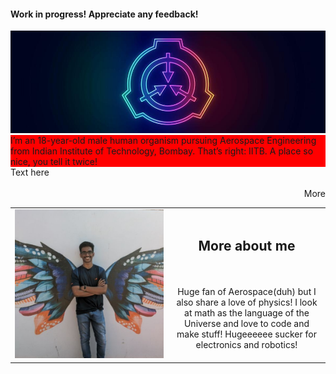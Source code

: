 #### Work in progress! Appreciate any feedback!
<img src='SCP_LOGO_CROPPED.jpg' alt='Seven Seals, Seven Rings, Seven Thrones for the Scarlet King'>


<div style="background-color: #FF0000">I’m an 18-year-old male human organism pursuing Aerospace Engineering from Indian Institute of Technology, Bombay. That’s right: IITB. A place so nice, you tell it twice! </div>
<div>
  <div align='Left'>Text here</div>&nbsp;
  <div align='Right'>More</div>
</div>

<table align='Center'>
  <tr>
    <td><div width=50%><img src ='My_Picture.jpeg'></div></td>
    <td width=50%><div align='center'><div><h2>More about me</h2></div><br><br><div>Huge fan of Aerospace(duh) but I also share a love of physics! I look at math as the language of the Universe and love to code and make stuff! Hugeeeeee sucker for electronics and robotics!</div></div></td>
  </tr>
</table>

<!--
**Sam-MARTis/Sam-MARTis** is a ✨ _special_ ✨ repository because its `README.md` (this file) appears on your GitHub profile.

Here are some ideas to get you started:

- 🔭 I’m currently working on ...
- 🌱 I’m currently learning ...
- 👯 I’m looking to collaborate on ...
- 🤔 I’m looking for help with ...
- 💬 Ask me about ...
- 📫 How to reach me: ...
- 😄 Pronouns: ...
- ⚡ Fun fact: ...
-->
